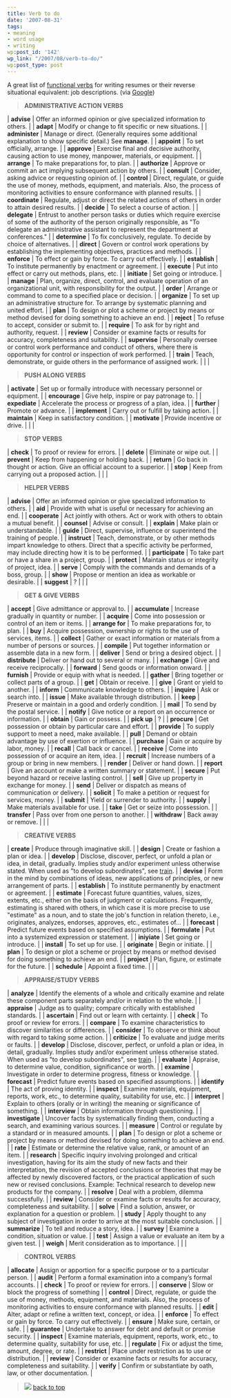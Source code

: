 ```yaml
---
title: Verb to do
date: '2007-08-31'
tags:
- meaning
- word usage
- writing
wp:post_id: '142'
wp_link: "/2007/08/verb-to-do/"
wp:post_type: post
---
```


A great list of [functional verbs](http://www.college.ucla.edu/personnel/jobdesc/funcverbs.asp) for writing resumes or their reverse situational equivalent: job descriptions. (via [Google](http://www.google.com/search?q=writing+job+descriptions))

>

> **ADMINISTRATIVE ACTION VERBS**

| **advise** | Offer an informed opinion or give specialized information to others. |
| **adapt** | Modify or change to fit specific or new situations. |
| **administer** | Manage or direct. (Generally requires some additional explanation to show specific detail.) See **manage**. |
| **appoint** | To set officially, arrange. |
| **approve** | Exercise final and decisive authority, causing action to use money, manpower, materials, or equipment. |
| **arrange** | To make preparations for, to plan. |
| **authorize** | Approve or commit an act implying subsequent action by others. |
| **consult** | Consider, asking advice or requesting opinion of. |
| **control** | Direct, regulate, or guide the use of money, methods, equipment, and materials. Also, the process of monitoring activities to ensure conformance with planned results. |
| **coordinate** | Regulate, adjust or direct the related actions of others in order to attain desired results. |
| **decide** | To select a course of action. |
| **delegate** | Entrust to another person tasks or duties which require exercise of some of the authority of the person originally responsible, as "To delegate an administrative assistant to represent the department at conferences." |
| **determine** | To fix conclusively, regulate. To decide by choice of alternatives. |
| **direct** | Govern or control work operations by establishing the implementing objectives, practices and methods. |
| **enforce** | To effect or gain by force. To carry out effectively. |
| **establish** | To institute permanently by enactment or agreement. |
| **execute** | Put into effect or carry out methods, plans, etc. |
| **initiate** | Set going or introduce. |
| **manage** | Plan, organize, direct, control, and evaluate operation of an organizational unit, with responsibility for the output. |
| **order** | Arrange or command to come to a specified place or decision. |
| **organize** | To set up an administrative structure for. To arrange by systematic planning and united effort. |
| **plan** | To design or plot a scheme or project by means or method devised for doing something to achieve an end. |
| **reject** | To refuse to accept, consider or submit to. |
| **require** | To ask for by right and authority, request. |
| **review** | Consider or examine facts or results for accuracy, completeness and suitability. |
| **supervise** | Personally oversee or control work performance and conduct of others, where there is opportunity for control or inspection of work performed. |
| **train** | Teach, demonstrate, or guide others in the performance of assigned work. |
| |

> **PUSH ALONG VERBS**

| **activate** | Set up or formally introduce with necessary personnel or equipment. |
| **encourage** | Give help, inspire or pay patronage to. |
| **expediate** | Accelerate the process or progress of a plan, idea. |
| **further** | Promote or advance. |
| **implement** | Carry out or fulfill by taking action. |
| **maintain** | Keep in satisfactory condition. |
| **motivate** | Provide incentive or drive. |
| |

> **STOP VERBS**

| **check** | To proof or review for errors. |
| **delete** | Eliminate or wipe out. |
| **prevent** | Keep from happening or holding back. |
| **return** | Go back in thought or action. Give an official account to a superior. |
| **stop** | Keep from carrying out a proposed action. |
| |

> **HELPER VERBS**

| **advise** | Offer an informed opinion or give specialized information to others. |
| **aid** | Provide with what is useful or necessary for achieving an end. |
| **cooperate** | Act jointly with others. Act or work with others to obtain a mutual benefit. |
| **counsel** | Advise or consult. |
| **explain** | Make plain or understandable. |
| **guide** | Direct, supervise, influence or superintend the training of people. |
| **instruct** | Teach, demonstrate, or by other methods impart knowledge to others. Direct that a specific activity be performed, may include directing how it is to be performed. |
| **participate** | To take part or have a share in a project, group. |
| **protect** | Maintain status or integrity of project, idea. |
| **serve** | Comply with the commands and demands of a boss, group. |
| **show** | Propose or mention an idea as workable or desirable. |
| **suggest** | ? |
| |

> **GET & GIVE VERBS**

| **accept** | Give admittance or approval to. |
| **accumulate** | Increase gradually in quantity or number. |
| **acquire** | Come into possession or control of an item or items. |
| **arrange for** | To make preparations for, to plan. |
| **buy** | Acquire possession, ownership or rights to the use of services, items. |
| **collect** | Gather or exact information or materials from a number of persons or sources. |
| **compile** | Put together information or assemble data in a new form. |
| **deliver** | Send or bring a desired object. |
| **distribute** | Deliver or hand out to several or many. |
| **exchange** | Give and receive reciprocally. |
| **forward** | Send goods or information onward. |
| **furnish** | Provide or equip with what is needed. |
| **gather** | Bring together or collect parts of a group. |
| **get** | Obtain or receive. |
| **give** | Grant or yield to another. |
| **inform** | Communicate knowledge to others. |
| **inquire** | Ask or search into. |
| **issue** | Make available through distribution. |
| **keep** | Preserve or maintain in a good and orderly condition. |
| **mail** | To send by the postal service. |
| **notify** | Give notice or a report on an occurrence or information. |
| **obtain** | Gain or possess. |
| **pick up** | ? |
| **procure** | Get possession or obtain by particular care and effort. |
| **provide** | To supply support to meet a need, make available. |
| **pull** | Demand or obtain advantage by use of exertion or influence. |
| **purchase** | Gain or acquire by labor, money. |
| **recall** | Call back or cancel. |
| **receive** | Come into possession of or acquire an item, idea. |
| **recruit** | Increase numbers of a group or bring in new members. |
| **render** | Deliver or hand down. |
| **report** | Give an account or make a written summary or statement. |
| **secure** | Put beyond hazard or receive lasting control. |
| **sell** | Give up property in exchange for money. |
| **send** | Deliver or dispatch as means of communication or delivery. |
| **solicit** | To make a petition or request for services, money. |
| **submit** | Yield or surrender to authority. |
| **supply** | Make materials available for use. |
| **take** | Get or seize into possession. |
| **transfer** | Pass over from one person to another. |
| **withdraw** | Back away or remove. |
| |

> **CREATIVE VERBS**

| **create** | Produce through imaginative skill. |
| **design** | Create or fashion a plan or idea. |
| **develop** | Disclose, discover, perfect, or unfold a plan or idea, in detail, gradually. Implies study and/or experiment unless otherwise stated. When used as "to develop subordinates", see [train](http://www.college.ucla.edu/personnel/jobdesc/funcverbs.asp#trn). |
| **devise** | Form in the mind by combinations of ideas, new applications of principles, or new arrangement of parts. |
| **establish** | To institute permanently by enactment or agreement. |
| **estimate** | Forecast future quantities, values, sizes, extents, etc., either on the basis of judgment or calculations. Frequently, estimating is shared with others, in which case it is more precise to use "estimate" as a noun, and to state the job's function in relation thereto, i.e., originates, analyzes, endorses, approves, etc., estimates of... |
| **forecast** | Predict future events based on specified assumptions. |
| **formulate** | Put into a systemized expression or statement. |
| **iniyiate** | Set going or introduce. |
| **install** | To set up for use. |
| **originate** | Begin or initiate. |
| **plan** | To design or plot a scheme or project by means or method devised for doing something to achieve an end. |
| **project** | Plan, figure, or estimate for the future. |
| **schedule** | Appoint a fixed time. |
| |

> **APPRAISE/STUDY VERBS**

| **analyze** | Identify the elements of a whole and critically examine and relate these component parts separately and/or in relation to the whole. |
| **appraise** | Judge as to quality; compare critically with established standards. |
| **ascertain** | Find out or learn with certainty. |
| **check** | To proof or review for errors. |
| **compare** | To examine characteristics to discover similarities or differences. |
| **consider** | To observe or think about with regard to taking some action. |
| **criticize** | To evaluate and judge merits or faults. |
| **develop** | Disclose, discover, perfect, or unfold a plan or idea, in detail, gradually. Implies study and/or experiment unless otherwise stated. When used as "to develop subordinates", see [train](http://www.college.ucla.edu/personnel/jobdesc/funcverbs.asp#trn). |
| **evaluate** | Appraise, to determine value, condition, significance or worth. |
| **examine** | Investigate in order to determine progress, fitness or knowledge. |
| **forecast** | Predict future events based on specified assumptions. |
| **identify** | The act of proving identity. |
| **inspect** | Examine materials, equipment, reports, work, etc., to determine quality, suitability for use, etc. |
| **interpret** | Explain to others (orally or in writing) the meaning or significance of something. |
| **interview** | Obtain information through questioning. |
| **investigate** | Uncover facts by systematically finding them, conducting a search, and examining various sources. |
| **measure** | Control or regulate by a standard or in measured amounts. |
| **plan** | To design or plot a scheme or project by means or method devised for doing something to achieve an end. |
| **rate** | Estimate or determine the relative value, rank, or amount of an item. |
| **research** | Specific inquiry involving prolonged and critical investigation, having for its aim the study of new facts and their interpretation, the revision of accepted conclusions or theories that may be affected by newly discovered factors, or the practical application of such new or revised conclusions. Example: Technical research to develop new products for the company. |
| **resolve** | Deal with a problem, dilemma successfully. |
| **review** | Consider or examine facts or results for accuracy, completeness and suitability. |
| **solve** | Find a solution, answer, or explanation for a question or problem. |
| **study** | Apply thought to any subject of investigation in order to arrive at the most suitable conclusion. |
| **summarize** | To tell and reduce a story, idea. |
| **survey** | Examine a condition, situation or value. |
| **test** | Assign a value or evaluate an item by a given test. |
| **weigh** | Merit consideration as to importance. |
| |

> **CONTROL VERBS**

| **allocate** | Assign or apportion for a specific purpose or to a particular person. |
| **audit** | Perform a formal examination into a company’s formal accounts. |
| **check** | To proof or review for errors. |
| **conserve** | Slow or block the progress of something |
| **control** | Direct, regulate, or guide the use of money, methods, equipment, and materials. Also, the process of monitoring activities to ensure conformance with planned results. |
| **edit** | Alter, adapt or refine a written text, concept, or idea. |
| **enforce** | To effect or gain by force. To carry out effectively. |
| **ensure** | Make sure, certain, or safe. |
| **guarantee** | Undertake to answer for debt and default or promise security. |
| **inspect** | Examine materials, equipment, reports, work, etc., to determine quality, suitability for use, etc. |
| **regulate** | Fix or adjust the time, amount, degree, or rate. |
| **restrict** | Place under restriction as to use or distribution. |
| **review** | Consider or examine facts or results for accuracy, completeness and suitability. |
| **verify** | Confirm or substantiate by oath, law, or other documentation. |

> ![](http://www.college.ucla.edu/personnel/images/arrow2.gif) [back to top](http://www.college.ucla.edu/personnel/jobdesc/funcverbs.asp#top)

